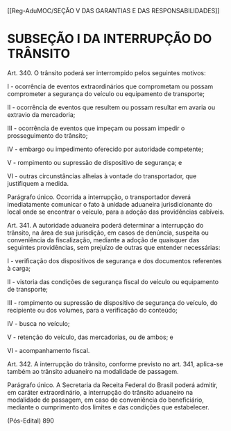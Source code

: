 [[Reg-AduMOC/SEÇÃO V DAS GARANTIAS E DAS RESPONSABILIDADES]]

# SUBSEÇÃO I DA INTERRUPÇÃO DO TRÂNSITO

Art. 340. O trânsito poderá ser interrompido pelos seguintes
motivos:

I - ocorrência de eventos extraordinários que comprometam
ou possam comprometer a segurança do veículo ou
equipamento de transporte;

II - ocorrência de eventos que resultem ou possam resultar
em avaria ou extravio da mercadoria;

III - ocorrência de eventos que impeçam ou possam impedir
o prosseguimento do trânsito;

IV - embargo ou impedimento oferecido por autoridade
competente;

V - rompimento ou supressão de dispositivo de segurança; e

VI - outras circunstâncias alheias à vontade do
transportador, que justifiquem a medida.

Parágrafo único. Ocorrida a interrupção, o transportador
deverá imediatamente comunicar o fato à unidade
aduaneira jurisdicionante do local onde se encontrar o
veículo, para a adoção das providências cabíveis.

Art. 341. A autoridade aduaneira poderá determinar a
interrupção do trânsito, na área de sua jurisdição, em casos
de denúncia, suspeita ou conveniência da fiscalização,
mediante a adoção de quaisquer das seguintes providências,
sem prejuízo de outras que entender necessárias:

I - verificação dos dispositivos de segurança e dos
documentos referentes à carga;

II - vistoria das condições de segurança fiscal do veículo ou
equipamento de transporte;

III - rompimento ou supressão de dispositivo de segurança
do veículo, do recipiente ou dos volumes, para a verificação
do conteúdo;

IV - busca no veículo;

V - retenção do veículo, das mercadorias, ou de ambos; e

VI - acompanhamento fiscal.

Art. 342. A interrupção do trânsito, conforme previsto no art.
341, aplica-se também ao trânsito aduaneiro na modalidade
de passagem.

Parágrafo único. A Secretaria da Receita Federal do Brasil
poderá admitir, em caráter extraordinário, a interrupção do
trânsito aduaneiro na modalidade de passagem, em caso de
conveniência do beneficiário, mediante o cumprimento dos
limites e das condições que estabelecer.

(Pós-Edital)    890